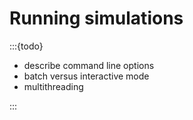 # Running simulations

:::{todo}

- describe command line options
- batch versus interactive mode
- multithreading

:::
